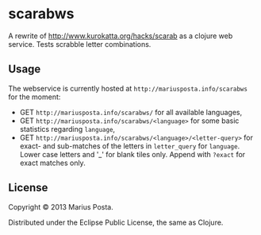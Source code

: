scarabws
========

A rewrite of http://www.kurokatta.org/hacks/scarab as a clojure web service.
Tests scrabble letter combinations.

## Usage

The webservice is currently hosted at `http://mariusposta.info/scarabws` for the moment:
- GET `http://mariusposta.info/scarabws/` for all available languages,
- GET `http://mariusposta.info/scarabws/<language>` for some basic statistics regarding `language`,
- GET `http://mariusposta.info/scarabws/<language>/<letter-query>` for exact- and sub-matches of the letters in `letter_query` for `language`. Lower case letters and '_' for blank tiles only. Append with `?exact` for exact matches only.


## License

Copyright © 2013 Marius Posta.

Distributed under the Eclipse Public License, the same as Clojure.
